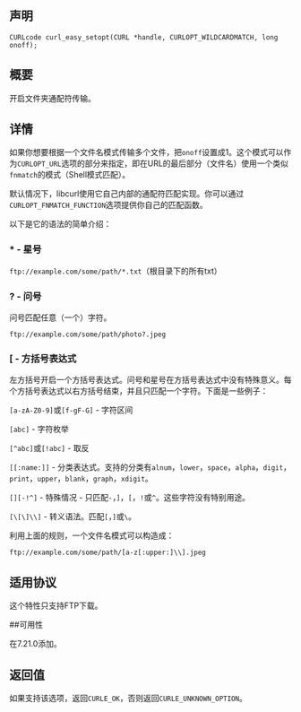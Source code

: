 ## 声明

```
CURLcode curl_easy_setopt(CURL *handle, CURLOPT_WILDCARDMATCH, long onoff);
```

## 概要

开启文件夹通配符传输。

## 详情

如果你想要根据一个文件名模式传输多个文件，把`onoff`设置成1。这个模式可以作为`CURLOPT_URL`选项的部分来指定，即在URL的最后部分（文件名）使用一个类似`fnmatch`的模式（Shell模式匹配）。

默认情况下，libcurl使用它自己内部的通配符匹配实现。你可以通过`CURLOPT_FNMATCH_FUNCTION`选项提供你自己的匹配函数。

以下是它的语法的简单介绍：

### * - 星号

`ftp://example.com/some/path/*.txt`（根目录下的所有txt）

### ? - 问号

问号匹配任意（一个）字符。

`ftp://example.com/some/path/photo?.jpeg`

### [ - 方括号表达式

左方括号开启一个方括号表达式。问号和星号在方括号表达式中没有特殊意义。每个方括号表达式以右方括号结束，并且只匹配一个字符。下面是一些例子：

`[a-zA-Z0-9]`或`[f-gF-G]` - 字符区间

`[abc]` - 字符枚举

`[^abc]`或`[!abc]` - 取反

`[[:name:]]` - 分类表达式。支持的分类有`alnum`，`lower`，`space`，`alpha`，`digit`，`print`，`upper`，`blank`，`graph`，`xdigit`。

`[][-!^]` - 特殊情况 - 只匹配`-`，`]`，`[`，`!`或`^`。这些字符没有特别用途。

`[\[\]\\]` - 转义语法。匹配`[`，`]`或`\`。

利用上面的规则，一个文件名模式可以构造成：

`ftp://example.com/some/path/[a-z[:upper:]\\].jpeg`

## 适用协议

这个特性只支持FTP下载。

##可用性

在7.21.0添加。

## 返回值

如果支持该选项，返回`CURLE_OK`，否则返回`CURLE_UNKNOWN_OPTION`。